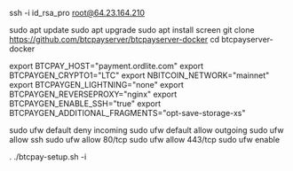 ssh -i id_rsa_pro root@64.23.164.210


sudo apt update 
sudo apt upgrade 
sudo apt install screen
git clone https://github.com/btcpayserver/btcpayserver-docker 
cd btcpayserver-docker

export BTCPAY_HOST="payment.ordlite.com"
export BTCPAYGEN_CRYPTO1="LTC"
export NBITCOIN_NETWORK="mainnet"
export BTCPAYGEN_LIGHTNING="none"
export BTCPAYGEN_REVERSEPROXY="nginx"
export BTCPAYGEN_ENABLE_SSH="true"
export BTCPAYGEN_ADDITIONAL_FRAGMENTS="opt-save-storage-xs"

sudo ufw default deny incoming
sudo ufw default allow outgoing
sudo ufw allow ssh
sudo ufw allow 80/tcp
sudo ufw allow 443/tcp
sudo ufw enable

. ./btcpay-setup.sh -i
